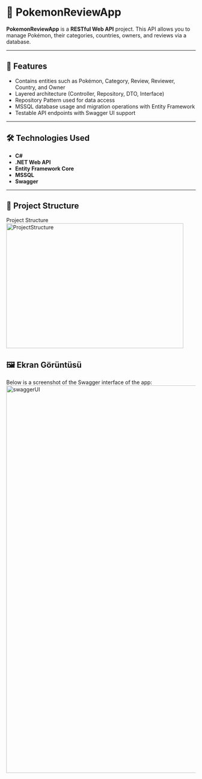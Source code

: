 # 🧩 PokemonReviewApp

**PokemonReviewApp** is a **RESTful Web API** project. This API allows you to manage Pokémon, their categories, countries, owners, and reviews via a database.

---
## 🚀 Features

- Contains entities such as Pokémon, Category, Review, Reviewer, Country, and Owner
- Layered architecture (Controller, Repository, DTO, Interface)
- Repository Pattern used for data access
- MSSQL database usage and migration operations with Entity Framework
- Testable API endpoints with Swagger UI support

---
## 🛠️ Technologies Used

- **C#**
- **.NET Web API**
- **Entity Framework Core**
- **MSSQL**
- **Swagger**

---

## 📁 Project Structure
Project Structure
<img width="471" height="332" alt="ProjectStructure" src="https://github.com/user-attachments/assets/f95480b7-4797-4c09-8c50-2bc22a9d8dde" />

## 🖼️ Ekran Görüntüsü

Below is a screenshot of the Swagger interface of the app:
<img width="1810" height="1030" alt="swaggerUI" src="https://github.com/user-attachments/assets/ca976710-5235-41d5-b21c-cee97f5048e4" />


